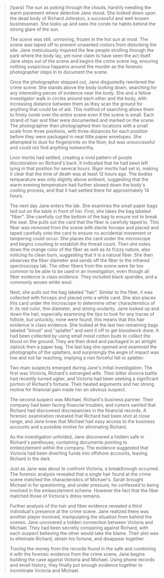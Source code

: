 
> [!para]
> The sun as poking through the clouds, harshly needling the warm pavement where detective Jane stood. She looked down upon the dead body of Richard Johnston, a successful and well-known businessman. She looks up and sees the condo he habits behind the strong glare of the sun.
> 
> The scene was still, unmoving, frozen in the hot sun at most. The scene was taped off to prevent unwanted visitors from disturbing the site. Jane meticulously inquired the few people strolling through the park where the body lay, yet none claim to have seen the act itself. Jane steps out of the scene and begins the crime scene log, ensuring nothing suspicious happens around the murder as the forensic photographer steps in to document the scene.
> 
> Once the photographer stepped out, Jane disgustedly reentered the crime scene. She stands above the body looking down, searching for any interesting pieces of evidence near the body. She and a fellow investigator walk in circles around each other and the body, with increasing distance between them as they scan the ground for anything that could be of aid. This method of searching allows them to finely comb over the entire scene even if the scene is small. Each strand of hair and fiber were documented and marked on the scene. The photographer then photographed their locations with a small scale from three positions, with three distances for each position before they were packaged in neat little paper envelopes. She attempted to dust for fingerprints on the floor, but was unsuccessful and could not find anything noteworthy.
> 
> Livor mortis had settled, creating a vivid pattern of purple discoloration on Richard's back. It indicated that he had been left lying in that position for several hours. Rigor mortis had set in, making it clear that the time of death was at least 12 hours ago. The bodies temparature was only slightly above ambient, suggesting that the warm evening temperature had further slowed down the body's cooling process, and that it had settled there for approximately 14 hours.
> 
> The next day Jane enters the lab. She examines the small paper bags laid out on the table in front of her. First, she takes the bag labeled "fiber". She carefully cut the bottom of the bag to ensure not to break the seal. She pulls out the card that the fiber is carefully taped to. This fiber was removed from the scene with sterile forceps and placed and taped carefully onto the card to ensure no accidental movement or tampering could occur. She places the card under the microscope and begins counting to establish the thread count. Then she notes down the orange color of the fiber as well as its frizzy nature, also noticing its clean burn, suggesting that it is a natural fiber. She then observes the fiber diameter and sends off the fiber to the infrared spectroscopy lab. The other fibers from the scene were far too common to be able to be used in an investigation, even though all fiber evidence is class evidence. They included black spandex, and a commonly woven white wool.
> 
> Next, she pulls out the bag labeled "hair". Similar to the fiber, it was collected with forceps and placed onto a white card. She also places this card under the microscope to determine other characteristics of it: its red color, thin diameter, and strong ovularity. Jane looked up and down the hair, especially examining the tips to look for any traces of follicle, but unluckily, none were found, this means that this hair evidence is class evidence. She looked at the last two remaining bags labeled "blood" and "splatter" and sent it off to get bloodwork done. It had been collected by using small moist cotton buds to collect the blood on the ground. They are then dried and packaged in an airtight ziplock then a paper bag. The last bag she opened and examined the photographs of the splatters, and surprisingly the angle of impact was low and not far reaching, implying a non forceful fall or splatter.
> 
> Two main suspects emerged during Jane's initial investigation. The first was Victoria, Richard's estranged wife. Their bitter divorce battle had recently turned uglier, and Victoria had been seeking a significant portion of Richard's fortune. Their heated arguments and her strong motive for financial gain made her an obvious suspect.
> 
> The second suspect was Michael, Richard's business partner. Their company had been facing financial troubles, and rumors swirled that Richard had discovered discrepancies in the financial records. A forensic examination revealed that Richard had been shot at close range, and Jane knew that Michael had easy access to the business accounts and a possible motive for eliminating Richard.
> 
> As the investigation unfolded, Jane discovered a hidden safe in Richard's penthouse, containing documents pointing to embezzlement within the company. The evidence suggested that Victoria had been diverting funds into offshore accounts, leaving Richard in the dark.
> 
> Just as Jane was about to confront Victoria, a breakthrough occurred. The forensic analysis revealed that a single hair found at the crime scene matched the characteristics of Michael's. Sarah brought Michael in for questioning, and under pressure, he confessed to being involved in the embezzlement scheme. However the fact that the fiber matched those of Victoria's dress remains. 
> 
> Further analysis of the hair and fiber evidence revealed a third individual's presence at the crime scene. Jane realized there was another player involved, manipulating the situation from behind the scenes. Jane uncovered a hidden connection between Victoria and Michael. They had been secretly conspiring against Richard, with each suspect believing the other would take the blame. Their plot was to eliminate Richard, obtain his fortune, and disappear together.
> 
> Tracing the money from the records found in the safe and combining it with the forensic evidence from the crime scene, Jane begins building the case against Victoria and Michael. Using phone records and email history, they finally put enough evidence together to incriminate Victoria and Michael.
